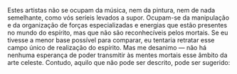 ﻿Estes artistas não se ocupam da música, nem da pintura, nem de nada semelhante, como vós seríeis levados a supor. Ocupam-se da manipulação e da organização de forças especializadas e energias que estão presentes no mundo do espírito, mas que não são reconhecíveis pelos mortais. Se eu tivesse a menor base possível para comparar, eu tentaria retratar esse campo único de realização do espírito. Mas me desanimo — não há nenhuma esperança de poder transmitir às mentes mortais esse âmbito da arte celeste. Contudo, aquilo que não pode ser descrito, pode ser sugerido: